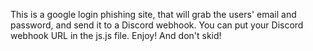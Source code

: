 This is a google login phishing site, that will grab the users' email and password, and send it to a Discord webhook. You can put your Discord webhook URL in the js.js file. Enjoy! And don't skid!
